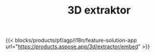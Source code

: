 ﻿---
title: 3D extraktor 
weight: 7730
url: /cs/extractor
limit: 
description: Convert 3D file to autodesk, Draco, Wavefront, 3D studio and many other formats
---
{{< blocks/products/pf/agp/i18n/feature-solution-app url="https://products.aspose.app/3d/extractor/embed" >}} 
